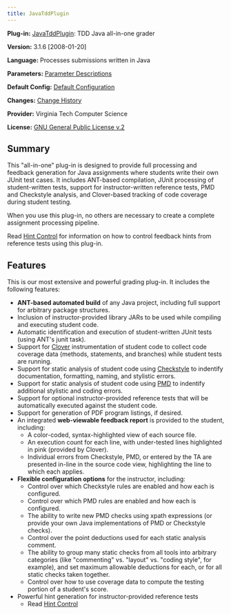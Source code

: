 ```yaml
---
title: JavaTddPlugin
---
```

**Plug-in:** [JavaTddPlugin](index.html): TDD Java all-in-one grader

**Version:** 3.1.6 [2008-01-20]

**Language:** Processes submissions written in Java

**Parameters:** [Parameter Descriptions](ParameterDescriptions.html)

**Default Config:** [Default Configuration](DefaultConfiguration.html)

**Changes:** [Change History](ChangeHistory.html)

**Provider:** Virginia Tech Computer Science

**License:** [GNU General Public License v.2](http://www.gnu.org/copyleft/gpl.html)

## Summary 

This "all-in-one" plug-in is designed to provide full processing and
feedback generation for Java assignments where students write their
own JUnit test cases.
It includes ANT-based compilation, JUnit processing of student-written
tests, support for instructor-written reference tests, PMD and Checkstyle
analysis, and Clover-based tracking of code coverage during student
testing.

When you use this plug-in, no others are necessary to create a
complete assignment processing pipeline.

Read [Hint Control](HintControl.html) for information on how to control feedback hints
from reference tests using this plug-in.

## Features 

This is our most extensive and powerful grading plug-in.
It includes the following features:

* **ANT-based automated build** of any Java project, including full support for arbitrary package structures.
* Inclusion of instructor-provided library JARs to be used while compiling and executing student code.
* Automatic identification and execution of student-written JUnit tests (using ANT's junit task).
* Support for [Clover](http://www.thecortex.net/clover/) instrumentation of student code to collect code coverage data (methods, statements, and branches) while student tests are running.
* Support for static analysis of student code using [Checkstyle](http://checkstyle.sourceforge.net) to indentify documentation, formatting, naming, and stylistic errors.
* Support for static analysis of student code using [PMD](http://pmd.sourceforge.net) to indentify additional stylistic and coding errors.
* Support for optional instructor-provided reference tests that will be automatically executed against the student code.
* Support for generation of PDF program listings, if desired.
* An integrated **web-viewable feedback report** is provided to the student, including:
  * A color-coded, syntax-highlighted view of each source file.
  * An execution count for each line, with under-tested lines highlighted in pink (provided by Clover).
  * Individual errors from Checkstyle, PMD, or entered by the TA are presented in-line in the source code view, highlighting the line to which each applies.
* **Flexible configuration options** for the instructor, including:
  * Control over which Checkstyle rules are enabled and how each is configured.
  * Control over which PMD rules are enabled and how each is configured.
  * The ability to write new PMD checks using xpath expressions (or provide your own Java implementations of PMD or Checkstyle checks).
  * Control over the point deductions used for each static analysis comment.
  * The ability to group many static checks from all tools into arbitrary categories (like "commenting" vs. "layout" vs. "coding style", for example), and set maximum allowable deductions for each, or for all static checks taken together.
  * Control over how to use coverage data to compute the testing portion of a student's score.
* Powerful hint generation for instructor-provided reference tests
  * Read [Hint Control](HintControl.html)
